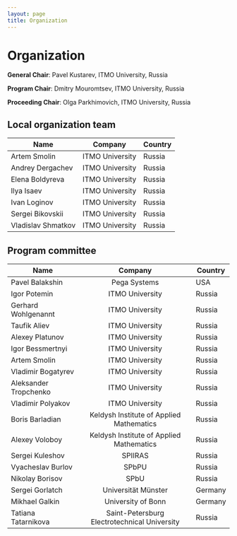 ```yaml
---
layout: page
title: Organization
---
```

# Organization

**General Chair**: Pavel Kustarev, ITMO University, Russia

**Program Chair**: Dmitry Mouromtsev, ITMO University, Russia

**Proceeding Сhair**: Olga Parkhimovich, ITMO University, Russia

## Local organization team

| Name          | Company       | Country |
| ------------- |:-------------:|---------|
| Artem Smolin         | ITMO University | Russia |
| Andrey Dergachev     | ITMO University | Russia |
| Elena Boldyreva      | ITMO University | Russia |
| Ilya Isaev           | ITMO University | Russia |
| Ivan Loginov         | ITMO University | Russia |
| Sergei Bikovskii     | ITMO University | Russia |
| Vladislav Shmatkov   | ITMO University | Russia |


## Program committee

| Name          | Company       | Country |
| ------------- |:-------------:|---------|
| Pavel Balakshin       | Pega Systems    | USA |
| Igor Potemin          | ITMO University | Russia |
| Gerhard Wohlgenannt   | ITMO University | Russia |
| Taufik Aliev          | ITMO University | Russia |
| Alexey Platunov       | ITMO University | Russia |
| Igor Bessmertnyi      | ITMO University | Russia |
| Artem Smolin          | ITMO University | Russia |
| Vladimir Bogatyrev    | ITMO University | Russia |
| Aleksander Tropchenko | ITMO University | Russia |
| Vladimir Polyakov     | ITMO University | Russia |
| Boris Barladian       | Keldysh Institute of Applied Mathematics | Russia |
| Alexey Voloboy        | Keldysh Institute of Applied Mathematics | Russia |
| Sergei Kuleshov       | SPIIRAS         | Russia |
| Vyacheslav Burlov     | SPbPU           | Russia | 
| Nikolay Borisov       | SPbU                   | Russia   |
| Sergei Gorlatch       | Universität Münster    | Germany  |
| Mikhael Galkin        | University of Bonn     | Germany  |
| Tatiana Tatarnikova   | Saint-Petersburg Electrotechnical University | Russia |

